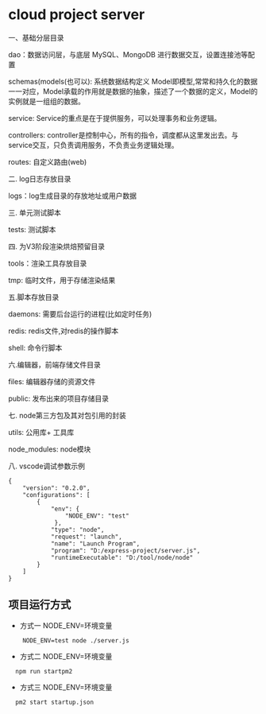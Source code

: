 # cloud project server

一、基础分层目录

dao：数据访问层，与底层 MySQL、MongoDB 进行数据交互，设置连接池等配置

schemas(models(也可以): 系统数据结构定义    Model即模型,常常和持久化的数据一一对应，Model承载的作用就是数据的抽象，描述了一个数据的定义，Model的实例就是一组组的数据。

service: Service的重点是在于提供服务，可以处理事务和业务逻辑。

controllers:  controller是控制中心，所有的指令，调度都从这里发出去。与service交互，只负责调用服务，不负责业务逻辑处理。

routes: 自定义路由(web)

二. log日志存放目录

logs：log生成目录的存放地址或用户数据

三. 单元测试脚本

tests: 测试脚本

四. 为V3阶段渲染烘焙预留目录

tools：渲染工具存放目录

tmp: 临时文件，用于存储渲染结果

五.脚本存放目录

daemons:  需要后台运行的进程(比如定时任务)

redis: redis文件,对redis的操作脚本

shell: 命令行脚本

六.编辑器，前端存储文件目录

files: 编辑器存储的资源文件

public: 发布出来的项目存储目录


七. node第三方包及其对包引用的封装

utils: 公用库+ 工具库

node_modules: node模块

八.  vscode调试参数示例

```
{
    "version": "0.2.0",
    "configurations": [
        {
            "env": {
                "NODE_ENV": "test"
             },
            "type": "node",
            "request": "launch",
            "name": "Launch Program",
            "program": "D:/express-project/server.js",
            "runtimeExecutable": "D:/tool/node/node"
        }
    ]
}
```

## 项目运行方式
- 方式一
NODE_ENV=环境变量
```
    NODE_ENV=test node ./server.js
```

- 方式二
NODE_ENV=环境变量
```
  npm run startpm2
```

- 方式三
NODE_ENV=环境变量
```
  pm2 start startup.json
```






